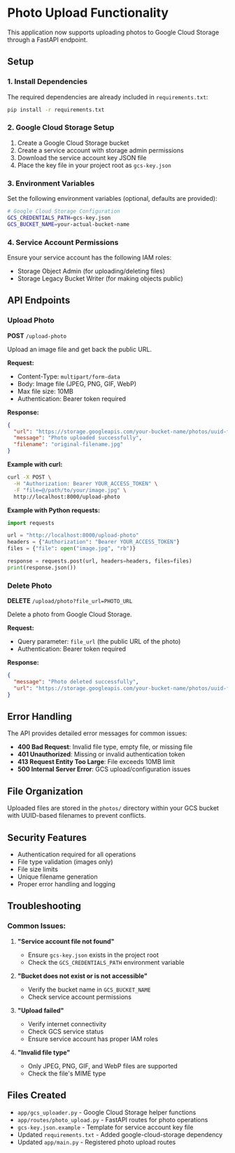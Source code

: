 # Photo Upload Functionality

This application now supports uploading photos to Google Cloud Storage through a FastAPI endpoint.

## Setup

### 1. Install Dependencies

The required dependencies are already included in `requirements.txt`:
```bash
pip install -r requirements.txt
```

### 2. Google Cloud Storage Setup

1. Create a Google Cloud Storage bucket
2. Create a service account with storage admin permissions
3. Download the service account key JSON file
4. Place the key file in your project root as `gcs-key.json`

### 3. Environment Variables

Set the following environment variables (optional, defaults are provided):

```bash
# Google Cloud Storage Configuration
GCS_CREDENTIALS_PATH=gcs-key.json
GCS_BUCKET_NAME=your-actual-bucket-name
```

### 4. Service Account Permissions

Ensure your service account has the following IAM roles:
- Storage Object Admin (for uploading/deleting files)
- Storage Legacy Bucket Writer (for making objects public)

## API Endpoints

### Upload Photo

**POST** `/upload-photo`

Upload an image file and get back the public URL.

**Request:**
- Content-Type: `multipart/form-data`
- Body: Image file (JPEG, PNG, GIF, WebP)
- Max file size: 10MB
- Authentication: Bearer token required

**Response:**
```json
{
  "url": "https://storage.googleapis.com/your-bucket-name/photos/uuid-filename.jpg",
  "message": "Photo uploaded successfully",
  "filename": "original-filename.jpg"
}
```

**Example with curl:**
```bash
curl -X POST \
  -H "Authorization: Bearer YOUR_ACCESS_TOKEN" \
  -F "file=@/path/to/your/image.jpg" \
  http://localhost:8000/upload-photo
```

**Example with Python requests:**
```python
import requests

url = "http://localhost:8000/upload-photo"
headers = {"Authorization": "Bearer YOUR_ACCESS_TOKEN"}
files = {"file": open("image.jpg", "rb")}

response = requests.post(url, headers=headers, files=files)
print(response.json())
```

### Delete Photo

**DELETE** `/upload/photo?file_url=PHOTO_URL`

Delete a photo from Google Cloud Storage.

**Request:**
- Query parameter: `file_url` (the public URL of the photo)
- Authentication: Bearer token required

**Response:**
```json
{
  "message": "Photo deleted successfully",
  "url": "https://storage.googleapis.com/your-bucket-name/photos/uuid-filename.jpg"
}
```

## Error Handling

The API provides detailed error messages for common issues:

- **400 Bad Request**: Invalid file type, empty file, or missing file
- **401 Unauthorized**: Missing or invalid authentication token
- **413 Request Entity Too Large**: File exceeds 10MB limit
- **500 Internal Server Error**: GCS upload/configuration issues

## File Organization

Uploaded files are stored in the `photos/` directory within your GCS bucket with UUID-based filenames to prevent conflicts.

## Security Features

- Authentication required for all operations
- File type validation (images only)
- File size limits
- Unique filename generation
- Proper error handling and logging

## Troubleshooting

### Common Issues:

1. **"Service account file not found"**
   - Ensure `gcs-key.json` exists in the project root
   - Check the `GCS_CREDENTIALS_PATH` environment variable

2. **"Bucket does not exist or is not accessible"**
   - Verify the bucket name in `GCS_BUCKET_NAME`
   - Check service account permissions

3. **"Upload failed"**
   - Verify internet connectivity
   - Check GCS service status
   - Ensure service account has proper IAM roles

4. **"Invalid file type"**
   - Only JPEG, PNG, GIF, and WebP files are supported
   - Check the file's MIME type

## Files Created

- `app/gcs_uploader.py` - Google Cloud Storage helper functions
- `app/routes/photo_upload.py` - FastAPI routes for photo operations
- `gcs-key.json.example` - Template for service account key file
- Updated `requirements.txt` - Added google-cloud-storage dependency
- Updated `app/main.py` - Registered photo upload routes 